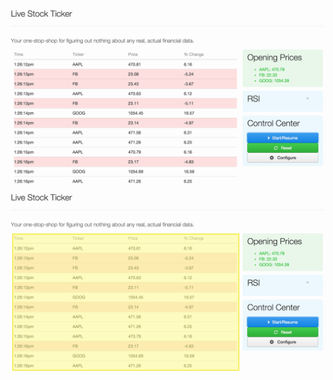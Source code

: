 <img class="screen" src="img/ticker-screenshot.png" />
<img class="fragment screen screen-next" src="img/ticker-screenshot-table.png" />
